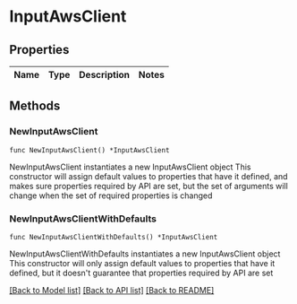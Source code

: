 # InputAwsClient

## Properties

Name | Type | Description | Notes
------------ | ------------- | ------------- | -------------

## Methods

### NewInputAwsClient

`func NewInputAwsClient() *InputAwsClient`

NewInputAwsClient instantiates a new InputAwsClient object
This constructor will assign default values to properties that have it defined,
and makes sure properties required by API are set, but the set of arguments
will change when the set of required properties is changed

### NewInputAwsClientWithDefaults

`func NewInputAwsClientWithDefaults() *InputAwsClient`

NewInputAwsClientWithDefaults instantiates a new InputAwsClient object
This constructor will only assign default values to properties that have it defined,
but it doesn't guarantee that properties required by API are set


[[Back to Model list]](../README.md#documentation-for-models) [[Back to API list]](../README.md#documentation-for-api-endpoints) [[Back to README]](../README.md)


